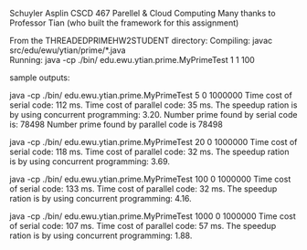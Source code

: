 Schuyler Asplin
CSCD 467 Parellel & Cloud Computing
Many thanks to Professor Tian (who built the framework for this assignment)

From the THREADEDPRIMEHW2STUDENT directory:
Compiling: javac src/edu/ewu/ytian/prime/\*.java  
Running: java -cp ./bin/ edu.ewu.ytian.prime.MyPrimeTest 1 1 100

sample outputs:

java -cp ./bin/ edu.ewu.ytian.prime.MyPrimeTest 5 0 1000000
Time cost of serial code: 112 ms.
Time cost of parallel code: 35 ms.
The speedup ration is by using concurrent programming: 3.20.
Number prime found by serial code is: 78498
Number prime found by parallel code is 78498

java -cp ./bin/ edu.ewu.ytian.prime.MyPrimeTest 20 0 1000000
Time cost of serial code: 118 ms.
Time cost of parallel code: 32 ms.
The speedup ration is by using concurrent programming: 3.69.

java -cp ./bin/ edu.ewu.ytian.prime.MyPrimeTest 100 0 1000000
Time cost of serial code: 133 ms.
Time cost of parallel code: 32 ms.
The speedup ration is by using concurrent programming: 4.16.

java -cp ./bin/ edu.ewu.ytian.prime.MyPrimeTest 1000 0 1000000
Time cost of serial code: 107 ms.
Time cost of parallel code: 57 ms.
The speedup ration is by using concurrent programming: 1.88.
